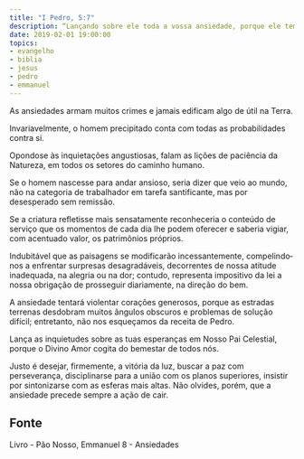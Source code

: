 ```yaml
---
title: "I Pedro, 5:7"
description: “Lançando sobre ele toda a vossa ansiedade, porque ele tem cuidado de vós.”
date: 2019-02-01 19:00:00
topics: 
- evangelho
- biblia
- jesus
- pedro
- emmanuel
---
```


As ansiedades armam muitos crimes e jamais edificam algo de útil na
Terra.

Invariavelmente, o homem precipitado conta com todas as probabilidades
contra si.

Opondo­se às inquietações angustiosas, falam as lições de paciência da
Natureza, em todos os setores do caminho humano.

Se o homem nascesse para andar ansioso, seria dizer que veio ao mundo,
não na categoria de trabalhador em tarefa santificante, mas por desesperado sem
remissão.

Se a criatura refletisse mais sensatamente reconheceria o conteúdo de
serviço que os momentos de cada dia lhe podem oferecer e saberia vigiar, com
acentuado valor, os patrimônios próprios.

Indubitável que as paisagens se modificarão incessantemente, compelindo­
nos a enfrentar surpresas desagradáveis, decorrentes de nossa atitude inadequada, na
alegria ou na dor; contudo, representa impositivo da lei a nossa obrigação de
prosseguir diariamente, na direção do bem.

A ansiedade tentará violentar corações generosos, porque as estradas
terrenas desdobram muitos ângulos obscuros e problemas de solução difícil;
entretanto, não nos esqueçamos da receita de Pedro.

Lança as inquietudes sobre as tuas esperanças em Nosso Pai Celestial,
porque o Divino Amor cogita do bem­estar de todos nós.

Justo é desejar, firmemente, a vitória da luz, buscar a paz com
perseverança, disciplinar­se para a união com os planos superiores, insistir por
sintonizar­se com as esferas mais altas. Não olvides, porém, que a ansiedade precede
sempre a ação de cair.



## Fonte
Livro - Pão Nosso, Emmanuel
8 - Ansiedades
